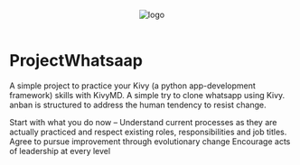 
<br>

<div align="center">
  <img src="https://i.ibb.co/mz992rY/Project-Kanban-Logo.png" alt="logo">

  <br>
  <br>

</div>

# ProjectWhatsaap
A simple project to practice your Kivy (a python app-development framework) skills with KivyMD. A simple try to clone whatsapp using Kivy.
anban is structured to address the human tendency to resist change.

Start with what you do now – Understand current processes as they are actually practiced and respect existing roles, responsibilities and job titles.
Agree to pursue improvement through evolutionary change
Encourage acts of leadership at every level
